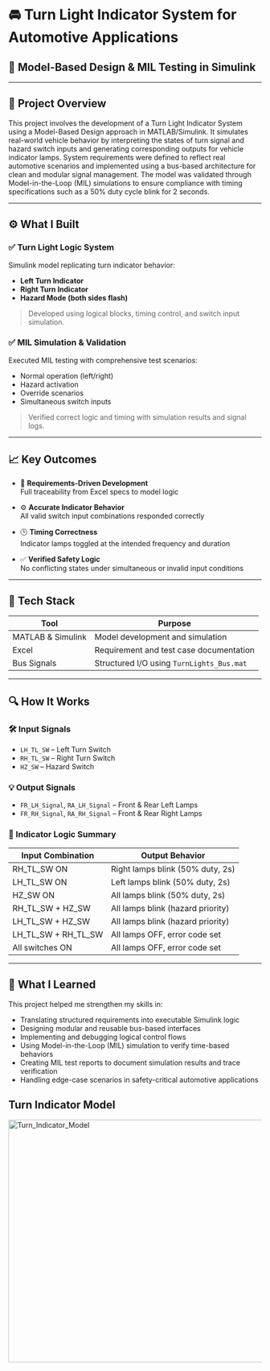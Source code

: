 # 🚘 Turn Light Indicator System for Automotive Applications

## 🔧 Model-Based Design & MIL Testing in Simulink

---

## 📌 Project Overview

This project involves the development of a Turn Light Indicator System using a Model-Based Design approach in MATLAB/Simulink. It simulates real-world vehicle behavior by interpreting the states of turn signal and hazard switch inputs and generating corresponding outputs for vehicle indicator lamps. System requirements were defined to reflect real automotive scenarios and implemented using a bus-based architecture for clean and modular signal management. The model was validated through Model-in-the-Loop (MIL) simulations to ensure compliance with timing specifications such as a 50% duty cycle blink for 2 seconds.

---

## ⚙️ What I Built

### ✅ Turn Light Logic System
Simulink model replicating turn indicator behavior:
- **Left Turn Indicator**
- **Right Turn Indicator**
- **Hazard Mode (both sides flash)**

> Developed using logical blocks, timing control, and switch input simulation.

### ✅ MIL Simulation & Validation
Executed MIL testing with comprehensive test scenarios:
- Normal operation (left/right)
- Hazard activation
- Override scenarios
- Simultaneous switch inputs

> Verified correct logic and timing with simulation results and signal logs.

---

## 📈 Key Outcomes

- 🧪 **Requirements-Driven Development**  
  Full traceability from Excel specs to model logic

- ⚙️ **Accurate Indicator Behavior**  
  All valid switch input combinations responded correctly

- 🕒 **Timing Correctness**  
  Indicator lamps toggled at the intended frequency and duration

- ✅ **Verified Safety Logic**  
  No conflicting states under simultaneous or invalid input conditions

---

## 🧠 Tech Stack

| Tool        | Purpose                                  |
|-------------|------------------------------------------|
| MATLAB & Simulink | Model development and simulation     |
| Excel       | Requirement and test case documentation |
| Bus Signals | Structured I/O using `TurnLights_Bus.mat` |

---

## 🔍 How It Works

### 🛠️ Input Signals
- `LH_TL_SW` – Left Turn Switch  
- `RH_TL_SW` – Right Turn Switch  
- `HZ_SW` – Hazard Switch  

### 💡 Output Signals
- `FR_LH_Signal`, `RA_LH_Signal` – Front & Rear Left Lamps  
- `FR_RH_Signal`, `RA_RH_Signal` – Front & Rear Right Lamps  

### 🔄 Indicator Logic Summary
| Input Combination | Output Behavior |
|-------------------|------------------|
| RH_TL_SW ON       | Right lamps blink (50% duty, 2s) |
| LH_TL_SW ON       | Left lamps blink (50% duty, 2s) |
| HZ_SW ON          | All lamps blink (50% duty, 2s) |
| RH_TL_SW + HZ_SW  | All lamps blink (hazard priority) |
| LH_TL_SW + HZ_SW  | All lamps blink (hazard priority) |
| LH_TL_SW + RH_TL_SW | All lamps OFF, error code set |
| All switches ON   | All lamps OFF, error code set |

---

## 📘 What I Learned

This project helped me strengthen my skills in:

- Translating structured requirements into executable Simulink logic
- Designing modular and reusable bus-based interfaces
- Implementing and debugging logical control flows
- Using Model-in-the-Loop (MIL) simulation to verify time-based behaviors
- Creating MIL test reports to document simulation results and trace verification
- Handling edge-case scenarios in safety-critical automotive applications


## Turn Indicator Model 

<img width="1677" height="482" alt="Turn_Indicator_Model" src="https://github.com/user-attachments/assets/d501bb55-111f-4a7f-bd06-e77b2849791b" />
